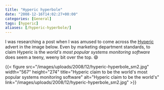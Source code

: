 ```yaml
---
title: "Hyperic hyperbole"
date: "2008-12-16T14:02:27+00:00"
categories: [General]
tags: [hyperic]
aliases: [/hyperic-hyperbole/]
---
```


I was researching a post when I was amused to come across the [Hyperic](http://www.hyperic.com/) advert in the image below. Even by marketing department standards, to claim Hyperic is the *world's most popular systems monitoring software* does seem a teeny, weeny bit over the top. :smile:

{{< figure src="/images/uploads/2008/12/hyperic-hyperbole_sm2.jpg" width="567" height="274" title="Hyperic claim to be the world's most popular systems monitoring software" alt="Hyperic claim to be the world's" link="/images/uploads/2008/12/hyperic-hyperbole_sm2.jpg" >}}
